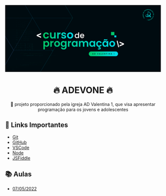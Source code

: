 <img alt="ADValentina1" title="#ADValentina1" src="./assets/banner.png" />
<h1 align="center">
    🔥 ADEVONE 🔥
</h1>
<p align="center">🚀 projeto proporcionado pela igreja AD Valentina 1, que visa apresentar programação para os jovens e adolescentes</p>

## 🔗 Links Importantes

- [Git](https://git-scm.com/downloads)
- [GitHub](https://github.com/)
- [VSCode](https://code.visualstudio.com/)
- [Node](https://nodejs.org/pt-br/download/)
- [JSFiddle](https://jsfiddle.net/)

## 📚 Aulas

- [07/05/2022](./07-05-2022/README.md)
